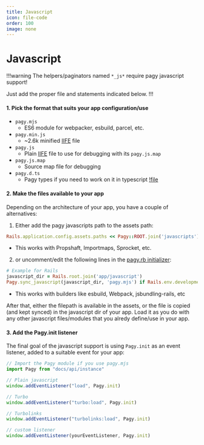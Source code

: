 ```yaml
---
title: Javascript
icon: file-code
order: 100
image: none
---
```


# Javascript

!!!warning The helpers/paginators named `*_js*` require pagy javascript support!

Just add the proper file and statements indicated below.
!!!

#### 1. Pick the format that suits your app configuration/use

- `pagy.mjs`
  - ES6 module for webpacker, esbuild, parcel, etc.
- `pagy.min.js`
  - ~2.6k minified [IIFE](https://developer.mozilla.org/en-US/docs/Glossary/IIFE) file
- `pagy.js`
  - Plain [IIFE](https://developer.mozilla.org/en-US/docs/Glossary/IIFE) file to use for debugging with its `pagy.js.map`
- `pagy.js.map`
  - Source map file for debugging
- `pagy.d.ts`
  - Pagy types if you need to work on it in typescript
    [!file](/javascripts/pagy.d.ts)

#### 2. Make the files available to your app

Depending on the architecture of your app, you have a couple of alternatives:

1. Either add the pagy javascripts path to the assets path: 
  ```ruby
  Rails.application.config.assets.paths << Pagy::ROOT.join('javascripts')
  ```
  - This works with Propshaft, Importmaps, Sprocket, etc.

2. or uncomment/edit the following lines in the [pagy.rb initializer](../toolbox/initializer.md):
  ```ruby 
  # Example for Rails
  javascript_dir = Rails.root.join('app/javascript')
  Pagy.sync_javascript(javascript_dir, 'pagy.mjs') if Rails.env.development?
  ```
  - This works with builders like esbuild, Webpack, jsbundling-rails, etc

After that, either the filepath is available in the assets, or the file is copied (and kept synced) in the javascript dir of your app. Load it as you do with any other javascript files/modules that you alredy define/use in your app.

#### 3. Add the Pagy.init listener

The final goal of the javascript support is using `Pagy.init` as an event listener, added to a suitable event for your app:

```javascript
// Import the Pagy module if you use pagy.mjs 
import Pagy from "docs/api/instance"

// Plain javascript
window.addEventListener("load", Pagy.init)

// Turbo
window.addEventListener("turbo:load", Pagy.init)

// Turbolinks
window.addEventListener("turbolinks:load", Pagy.init)

// custom listener
window.addEventListener(yourEventListener, Pagy.init)
```
